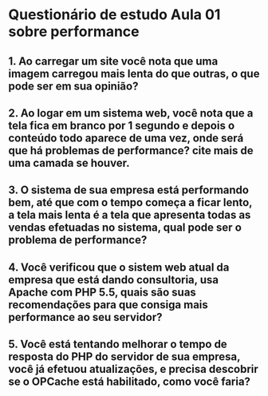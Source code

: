 # Questionário de estudo Aula 01 sobre performance

## 1. Ao carregar um site você nota que uma imagem carregou mais lenta do que outras, o que pode ser em sua opinião?

## 2. Ao logar em um sistema web, você nota que a tela fica em branco por 1 segundo e depois o conteúdo todo aparece de uma vez, onde será que há problemas de performance? cite mais de uma camada se houver.

## 3. O sistema de sua empresa está performando bem, até que com o tempo começa a ficar lento, a tela mais lenta é a tela que apresenta todas as vendas efetuadas no sistema, qual pode ser o problema de performance?

## 4. Você verificou que o sistem web atual da empresa que está dando consultoria, usa Apache com PHP 5.5, quais são suas recomendações para que consiga mais performance ao seu servidor?

## 5. Você está tentando melhorar o tempo de resposta do PHP do servidor de sua empresa, você já efetuou atualizações, e precisa descobrir se o OPCache está habilitado, como você faria?